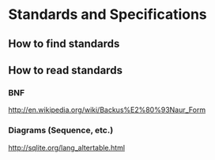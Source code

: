 # Standards and Specifications

## How to find standards

## How to read standards

### BNF

http://en.wikipedia.org/wiki/Backus%E2%80%93Naur_Form

### Diagrams (Sequence, etc.)

http://sqlite.org/lang_altertable.html
